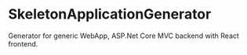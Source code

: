 # SkeletonApplicationGenerator
Generator for generic WebApp, ASP.Net Core MVC backend with React frontend.
